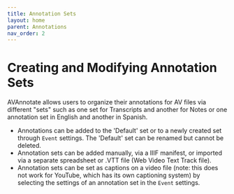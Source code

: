 ```yaml
---
title: Annotation Sets
layout: home
parent: Annotations
nav_order: 2
---
```

# Creating and Modifying Annotation Sets
AVAnnotate allows users to organize their annotations for AV files via different "sets" such as one set for Transcripts and another for Notes or one annotation set in English and another in Spanish. 
- Annotations can be added to the 'Default' set or to a newly created set through `Event` settings. The 'Default' set can be renamed but cannot be deleted.
- Annotation sets can be added manually, via a IIIF manifest, or imported via a separate spreadsheet or .VTT file (Web Video Text Track file).
- Annotation sets can be set as captions on a video file (note: this does not work for YouTube, which has its own captioning system) by selecting the settings of an annotation set in the `Event` settings. 

